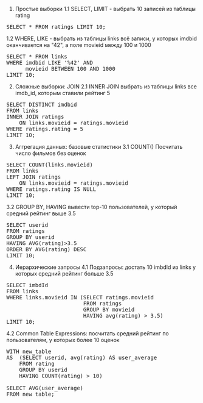1. Простые выборки
1.1 SELECT, LIMIT - выбрать 10 записей из таблицы rating

<pre>
SELECT * FROM ratings LIMIT 10;
</pre>

1.2 WHERE, LIKE - выбрать из таблицы links всё записи, у которых imdbid оканчивается на "42", а поле movieid между 100 и 1000
<pre>
SELECT * FROM links 
WHERE imdbid LIKE '%42' AND
	  movieid BETWEEN 100 AND 1000
LIMIT 10;
</pre>

2. Сложные выборки: JOIN
2.1 INNER JOIN выбрать из таблицы links все imdb_id, которым ставили рейтинг 5
<pre>
SELECT DISTINCT imdbid 
FROM links 
INNER JOIN ratings
	ON links.movieid = ratings.movieid
WHERE ratings.rating = 5
LIMIT 10;
</pre>

3. Аггрегация данных: базовые статистики
3.1 COUNT() Посчитать число фильмов без оценок
<pre>
SELECT COUNT(links.movieid)
FROM links
LEFT JOIN ratings
	ON links.movieid = ratings.movieid 
WHERE ratings.rating IS NULL
LIMIT 10;
</pre>

3.2 GROUP BY, HAVING вывести top-10 пользователей, у который средний рейтинг выше 3.5
<pre>
SELECT userid
FROM ratings
GROUP BY userid
HAVING AVG(rating)>3.5
ORDER BY AVG(rating) DESC
LIMIT 10;
</pre>

4. Иерархические запросы
4.1 Подзапросы: достать 10 imbdId из links у которых средний рейтинг больше 3.5
<pre>
SELECT imbdId 
FROM links
WHERE links.movieid IN (SELECT ratings.movieid
						FROM ratings
						GROUP BY movieid
						HAVING avg(rating) > 3.5)
LIMIT 10;
</pre>

4.2 Common Table Expressions: посчитать средний рейтинг по пользователям, у которых более 10 оценок
<pre>
WITH new_table
AS	(SELECT userid, avg(rating) AS user_average
	FROM rating
	GROUP BY userid
	HAVING COUNT(rating) > 10)
	
SELECT AVG(user_average)
FROM new_table;
</pre>
